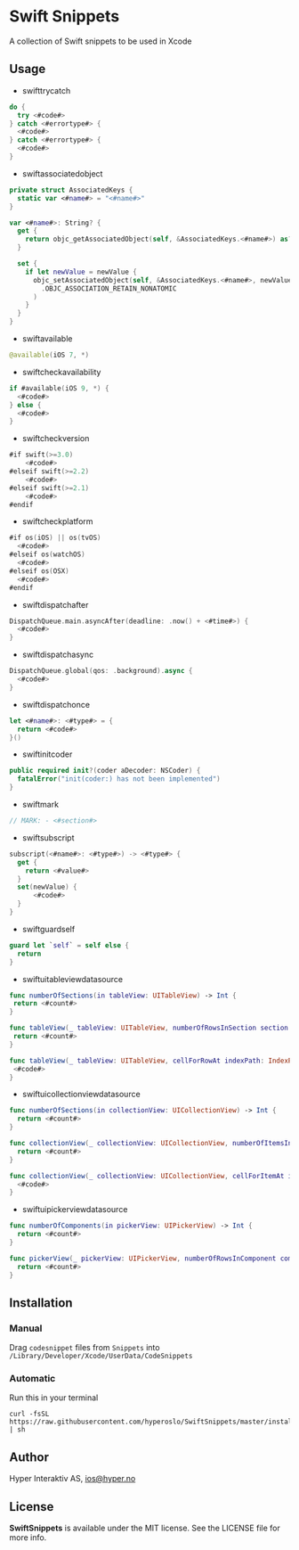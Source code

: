 # Swift Snippets
A collection of Swift snippets to be used in Xcode

## Usage

- swifttrycatch

```swift
do {
  try <#code#>
} catch <#errortype#> {
  <#code#>
} catch <#errortype#> {
  <#code#>
}
```

- swiftassociatedobject

```swift
private struct AssociatedKeys {
  static var <#name#> = "<#name#>"
}

var <#name#>: String? {
  get {
    return objc_getAssociatedObject(self, &AssociatedKeys.<#name#>) as? String
  }

  set {
    if let newValue = newValue {
      objc_setAssociatedObject(self, &AssociatedKeys.<#name#>, newValue as String?,
        .OBJC_ASSOCIATION_RETAIN_NONATOMIC
      )
    }
  }
}
```

- swiftavailable

```swift
@available(iOS 7, *)
```

- swiftcheckavailability

```swift
if #available(iOS 9, *) {
  <#code#>
} else {
  <#code#>
}
```

- swiftcheckversion

```swift
#if swift(>=3.0)
    <#code#>
#elseif swift(>=2.2)
    <#code#>
#elseif swift(>=2.1)
    <#code#>
#endif
```

- swiftcheckplatform

```swift
#if os(iOS) || os(tvOS)
  <#code#>
#elseif os(watchOS)
  <#code#>
#elseif os(OSX)
  <#code#>
#endif
```

- swiftdispatchafter

```swift
DispatchQueue.main.asyncAfter(deadline: .now() + <#time#>) {
  <#code#>
}
```

- swiftdispatchasync

```swift
DispatchQueue.global(qos: .background).async {
  <#code#>
}
```

- swiftdispatchonce

```swift
let <#name#>: <#type#> = {
  return <#code#>
}()
```

- swiftinitcoder

```swift
public required init?(coder aDecoder: NSCoder) {
  fatalError("init(coder:) has not been implemented")
}
```

- swiftmark

```swift
// MARK: - <#section#>
```

- swiftsubscript

```swift
subscript(<#name#>: <#type#>) -> <#type#> {
  get {
    return <#value#>
  }
  set(newValue) {
      <#code#>
  }
}
```

- swiftguardself

```swift
guard let `self` = self else {
  return
}
```

- swiftuitableviewdatasource
 ```swift
func numberOfSections(in tableView: UITableView) -> Int {
  return <#count#>
}

func tableView(_ tableView: UITableView, numberOfRowsInSection section: Int) -> Int {
  return <#count#>
}

func tableView(_ tableView: UITableView, cellForRowAt indexPath: IndexPath) -> UITableViewCell {
  <#code#>
}
 ```

- swiftuicollectionviewdatasource

```swift
func numberOfSections(in collectionView: UICollectionView) -> Int {
  return <#count#>
}

func collectionView(_ collectionView: UICollectionView, numberOfItemsInSection section: Int) -> Int {
  return <#count#>
}

func collectionView(_ collectionView: UICollectionView, cellForItemAt indexPath: IndexPath) -> UICollectionViewCell {
  <#code#>
}
```

- swiftuipickerviewdatasource

```swift
func numberOfComponents(in pickerView: UIPickerView) -> Int {
  return <#count#>
}

func pickerView(_ pickerView: UIPickerView, numberOfRowsInComponent component: Int) -> Int {
  return <#count#>
}
```

## Installation

### Manual

Drag `codesnippet` files from `Snippets` into `/Library/Developer/Xcode/UserData/CodeSnippets`

### Automatic

Run this in your terminal

```
curl -fsSL https://raw.githubusercontent.com/hyperoslo/SwiftSnippets/master/install.sh | sh
```

## Author

Hyper Interaktiv AS, ios@hyper.no

## License

**SwiftSnippets** is available under the MIT license. See the LICENSE file for more info.
